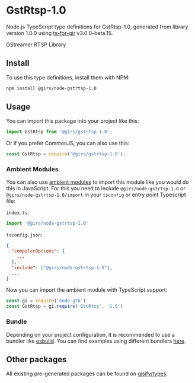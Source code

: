 
# GstRtsp-1.0

Node.js TypeScript type definitions for GstRtsp-1.0, generated from library version 1.0.0 using [ts-for-gir](https://github.com/gjsify/ts-for-gir) v3.0.0-beta.15.

GStreamer RTSP Library

## Install

To use this type definitions, install them with NPM:
```bash
npm install @girs/node-gstrtsp-1.0
```

## Usage

You can import this package into your project like this:
```ts
import GstRtsp from '@girs/gstrtsp-1.0';
```

Or if you prefer CommonJS, you can also use this:
```ts
const GstRtsp = require('@girs/gstrtsp-1.0');
```

### Ambient Modules

You can also use [ambient modules](https://github.com/gjsify/ts-for-gir/tree/main/packages/cli#ambient-modules) to import this module like you would do this in JavaScript.
For this you need to include `@girs/node-gstrtsp-1.0` or `@girs/node-gstrtsp-1.0/import` in your `tsconfig` or entry point Typescript file:

`index.ts`:
```ts
import '@girs/node-gstrtsp-1.0'
```

`tsconfig.json`:
```json
{
  "compilerOptions": {
    ...
  },
  "include": ["@girs/node-gstrtsp-1.0"],
  ...
}
```

Now you can import the ambient module with TypeScript support: 

```ts
const gi = require('node-gtk')
const GstRtsp = gi.require('GstRtsp', '1.0')
```



### Bundle

Depending on your project configuration, it is recommended to use a bundler like [esbuild](https://esbuild.github.io/). You can find examples using different bundlers [here](https://github.com/gjsify/ts-for-gir/tree/main/examples).

## Other packages

All existing pre-generated packages can be found on [gjsify/types](https://github.com/gjsify/types).

